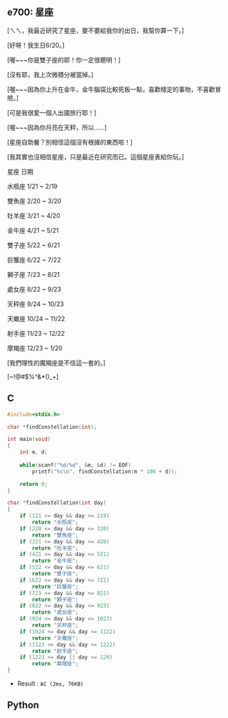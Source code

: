 ## e700: 星座
[ㄟㄟ，我最近研究了星座，要不要給我你的出日，我幫你算一下。]

[好呀！我生日6/20。]

[喔~~~你是雙子座的耶！你一定很聰明！]

[沒有耶，我上次微積分被當掉。]

[喔~~~因為你上升在金牛，金牛腦袋比較死板一點，喜歡穩定的事物，不喜歡冒險。]

[可是我很愛一個人出國旅行耶！]

[喔~~~因為你月亮在天秤，所以......]

[星座自助餐？別相信這個沒有根據的東西啦！]

[我其實也沒相信星座，只是最近在研究而已。這個星座表給你玩。]

星座	日期

水瓶座	1/21 ~ 2/19

雙魚座	2/20 ~ 3/20

牡羊座	3/21 ~ 4/20

金牛座	4/21 ~ 5/21

雙子座	5/22 ~ 6/21

巨蟹座	6/22 ~ 7/22

獅子座	7/23 ~ 8/21

處女座	8/22 ~ 9/23

天秤座	9/24 ~ 10/23

天蠍座	10/24 ~ 11/22

射手座	11/23 ~ 12/22

摩羯座	12/23 ~ 1/20

[我們理性的魔羯座是不信這一套的。]

[~!@#$%^&*()_+]

## C
```C
#include<stdio.h>

char *findConstellation(int);

int main(void)
{
	int m, d;
	
	while(scanf("%d/%d", &m, &d) != EOF)
		printf("%s\n", findConstellation(m * 100 + d));

	return 0;
}

char *findConstellation(int day)
{
	if (121 <= day && day <= 219)
		return "水瓶座";
	if (220 <= day && day <= 320)
		return "雙魚座";
	if (321 <= day && day <= 420)
		return "牡羊座";
	if (421 <= day && day <= 521)
		return "金牛座";
	if (522 <= day && day <= 621)
		return "雙子座";
	if (622 <= day && day <= 722)
		return "巨蟹座";
	if (723 <= day && day <= 821)
		return "獅子座";
	if (822 <= day && day <= 923)
		return "處女座";
	if (924 <= day && day <= 1023)
		return "天秤座";
	if (1024 <= day && day <= 1122)
		return "天蠍座";
	if (1123 <= day && day <= 1222)
		return "射手座";
	if (1223 <= day || day <= 120)
		return "摩羯座";
} 
```
 * Result : `AC (2ms, 76KB)`

## Python
